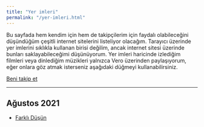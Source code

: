 ```yaml
---
title: "Yer imleri"
permalink: "/yer-imleri.html"
---
```

Bu sayfada hem kendim için hem de takipçilerim için faydalı olabileceğini düşündüğüm çeşitli internet sitelerini listeliyor olacağım. Tarayıcı üzerinde yer imlerini sıklıkla kullanan birisi değilim, ancak internet sitesi üzerinde bunları saklayabileceğimi düşünüyorum. Yer imleri haricinde izlediğim filmleri veya dinlediğim müzikleri yalnızca Vero üzerinden paylaşıyorum, eğer onlara göz atmak isterseniz aşağıdaki düğmeyi kullanabilirsiniz.

<a class="btn btn-warning" href="https://vero.co/tolgaaaltas/">Beni takip et</a>
___
## Ağustos 2021
- [Farklı Düşün](https://farkli-dusun.simplecast.com/)
